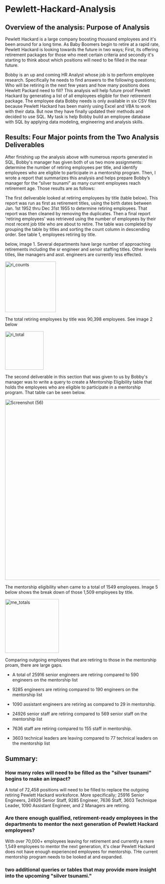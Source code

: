 # Pewlett-Hackard-Analysis



## Overview of the analysis: Purpose of Analysis

Pewlett Hackard is a large company boosting thousand employees and it's been around for a long time. As Baby Boomers begin to retire at a rapid rate, Pewlett Hackard is looking towards the future in two ways; First, its offering retirement packages for those who meet certain criteria and secondly it's starting to think about which positions will need to be filled in the near future. 

Bobby is an up and coming HR Analyst whose job is to perform employee research. Specifically he needs to find answers to the following questions; Who will be retiring in the next few years and how many positions does Hewlett Packard need to fill? This analysis will help future proof Pewlett Hackard by generating a list of all employees eligible for their retirement package. The employee data Bobby needs is only available in six CSV files because Pewlett Hackard has been mainly using Excel and VBA to work with their data. But now they have finally updated their methods and decided to use SQL. My task is help Bobby build an employee database with SQL by applying data modeling, engineering and analysis skills.


## Results: Four Major points from the Two Analysis Deliverables

After finishing up the analysis above with numerous reports generated in SQL, Bobby's manager has given both of us two more assignments: determine the number of retiring employees per title, and identify employees who are eligible to participate in a mentorship program. Then, I wrote a report that summarizes this analysis and helps prepare Bobby’s manager for the “silver tsunami” as many current employees reach retirement age. Those results are as follows:

The first deliverable looked at retiring employees by title (table below). This report was run as first as retirement titles, using the birth dates between Jan. 1st 1952 thru Dec 31st 1955 to determine retiring employees. That report was then cleaned by removing the duplicates. Then a final report 'retiring employees' was retrieved using the number of employees by their most recent job title who are about to retire. The table was completed by grouping the table by titles and sorting the count column in descending order. See table 1, employees retiring by title.

below, image 1. Several departments have large number of approaching retirements including the sr engineer and senoir staffing titles. Other levels titles, like managers and asst. engineers are currently less effected.

<img width="165" alt="ri_counts" src="https://user-images.githubusercontent.com/102890151/169707096-9d4e0190-3f01-4ad5-9a7f-e48dbe0d332e.png">

The total retiring employees by title was 90,398 employees. See image 2 below 

<img width="125" alt="ri_total" src="https://user-images.githubusercontent.com/102890151/169707296-f83d3fed-7e13-493f-9537-555354112238.png">

The second deliverable in this section that was given to us by Bobby's manager was to write a query to create a Mentorship Eligibility table that holds the employees who are eligible to participate in a mentorship program. That table can be seen below.

<img width="587" alt="Screenshot (56)" src="https://user-images.githubusercontent.com/102890151/169675932-740bacc7-1e71-4ba4-9369-7a4ecff83b23.png">

The mentorship eligibility when came to a total of 1549 employees. Image 5 below shows the break down of those 1,509 employees by title.

<img width="175" alt="me_totals" src="https://user-images.githubusercontent.com/102890151/169700391-74fc47d8-9657-40b8-9336-473a77fe6495.png">

Comparing outgoing employees that are retiring to those in the mentorship proam, there are large gaps. 

* A total of 25916 senior engineers are retiring compared to 590 engineers on the mentorship list

* 9285 engineers are retiring compared to 190 engineers on the mentorship list

* 1090 assistant engineers are retiring as compared to 29 in mentorship.

* 24926 senior staff are retiring compared to 569 senior staff on the mentorship list

* 7636 staff are retiring compared to 155 staff in mentorship.

* 3603 technical leaders are leaving compared to 77 technical leaders on the mentorship list


## Summary: 

### How many roles will need to be filled as the "silver tsunami" begins to make an impact?
A total of 72,458 positions will need to be filled to replace the outgoing retiring Pewlett Hackard worksforce. More specifically; 25916 Senior Engineers, 24926 Senior Staff, 9285 Engineer, 7636 Staff, 3603 Technique Leader, 1090 Assistant Engineer, and 2 Managers are retiring.


### Are there enough qualified, retirement-ready employees in the departments to mentor the next generation of Pewlett Hackard employees?
With over 70,000+ employees leaving for retirement and currently a mere 1,549 employees to mentor the next generation, it's clear Pewlett Hackard does not have enough experienced employees for mentorship. THe current mentorship program needs to be looked at and expanded.


### two additional queries or tables that may provide more insight into the upcoming "silver tsunami."



